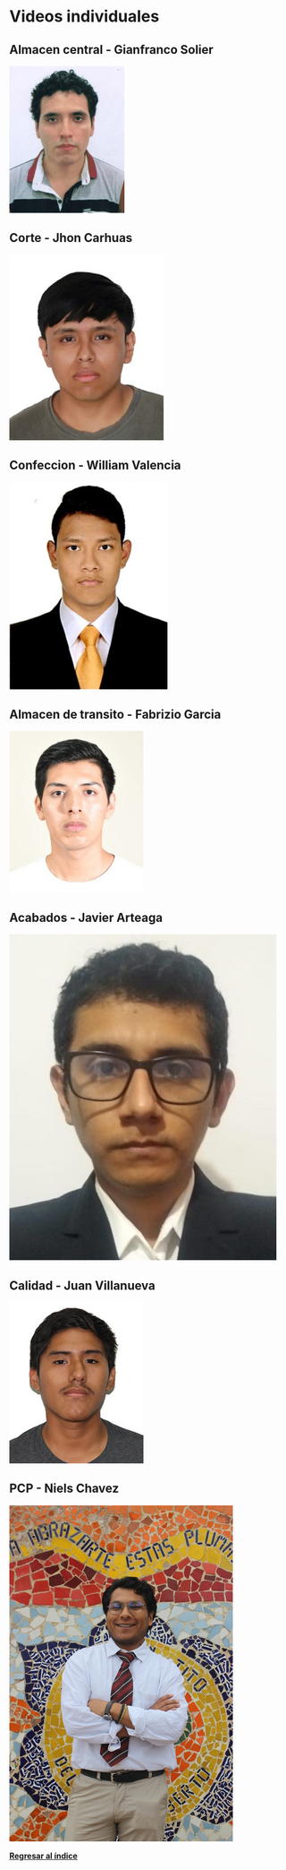 # Videos individuales
## Almacen central - Gianfranco Solier

[![](../Integrantes/Gianfranco%20Solier/Gianfranco%20Solier.png)](https://www.youtube.com/)

## Corte - Jhon Carhuas

[![](../Integrantes/Jhon%20Carhuas/Jhon%20Carhuas.png)](https://www.youtube.com/)

## Confeccion - William Valencia

[![](../Integrantes/William%20Valencia/William%20Valencia.jpg)](https://www.youtube.com/)

## Almacen de transito - Fabrizio Garcia

[![](../Integrantes/Fabrizio%20Garcia/Fabrizio%20Garcia.jpg)](https://www.youtube.com/)

## Acabados - Javier Arteaga

[![](../Integrantes/Javier%20Arteaga/Javier%20Arteaga.jpg)](https://www.youtube.com/)

## Calidad - Juan Villanueva

[![](../Integrantes/Juan%20Villanueva/Juan%20Villanueva.jpg)](https://www.youtube.com/)

## PCP - Niels Chavez

[![](../Integrantes/Niels%20Chavez/Niels%20Chavez.jpg)](https://www.youtube.com/)

**[Regresar al índice](../README.md)**
